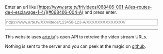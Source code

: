 Enter an url like [https://www.arte.tv/fr/videos/068406-001-A/les-routes-de-l-esclavage-1-4/](#068406-004-A) and press enter.

<input type="text" name="url" id="urlInput" style="width: 100%;" placeholder="https://www.arte.tv/XX/videos/123456-123-A/XXXXXXXXXXXXXX/">
<div id="results"></div>

---

This website uses [arte.tv](https://www.arte.tv/)'s open API to retreive the video stream URLs.

Nothing is sent to the server and you can peek at the magic on [github](https://github.com/mat-tso/arte.tv/blob/master/FetchArteData.js).

<script src="FetchArteData.js"></script>
